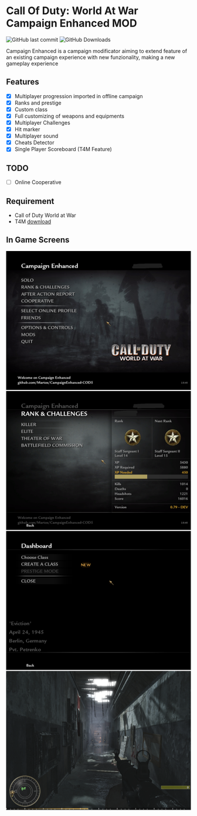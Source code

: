 # Call Of Duty: World At War Campaign Enhanced MOD

![GitHub last commit](https://img.shields.io/github/last-commit/Martos/CampaignEnhanced-COD5?style=for-the-badge)
![GitHub Downloads](https://img.shields.io/github/downloads/Martos/CampaignEnhanced-COD5/total?color=blue&style=for-the-badge)

Campaign Enhanced is a campaign modificator aiming to extend feature of an existing campaign experience with new funzionality, making a new gameplay experience

## Features

- [x] Multiplayer progression imported in offline campaign
- [x] Ranks and prestige
- [x] Custom class
- [x] Full customizing of weapons and equipments
- [x] Multiplayer Challenges
- [x] Hit marker
- [x] Multiplayer sound
- [x] Cheats Detector
- [x] Single Player Scoreboard (T4M Feature)

## TODO

- [ ] Online Cooperative

## Requirement

- Call of Duty World at War
- T4M [download](https://github.com/iAmThatMichael/T4M)

## In Game Screens

![Alt text](/screens/1.png?raw=true "Main Menu")
![Alt text](/screens/2.png?raw=true "Barracks Menu")
![Alt text](/screens/3.png?raw=true "Custom Class Menu")
![Alt text](/screens/4.png?raw=true "In Game")
